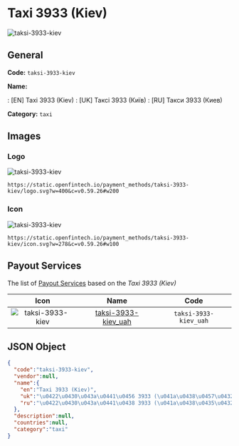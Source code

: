 
# Taxi 3933 (Kiev) 
![taksi-3933-kiev](https://static.openfintech.io/payment_methods/taksi-3933-kiev/logo.svg?w=400&c=v0.59.26#w200)  

## General 
**Code:** `taksi-3933-kiev` 
 
**Name:** 
 
:	[EN] Taxi 3933 (Kiev) 
:	[UK] Таксі 3933 (Київ) 
:	[RU] Такси 3933 (Киев) 
 
**Category:** `taxi` 
 

## Images 

### Logo 
![taksi-3933-kiev](https://static.openfintech.io/payment_methods/taksi-3933-kiev/logo.svg?w=400&c=v0.59.26#w200)  

```
https://static.openfintech.io/payment_methods/taksi-3933-kiev/logo.svg?w=400&c=v0.59.26#w200
```  

### Icon 
![taksi-3933-kiev](https://static.openfintech.io/payment_methods/taksi-3933-kiev/icon.svg?w=278&c=v0.59.26#w100)  

```
https://static.openfintech.io/payment_methods/taksi-3933-kiev/icon.svg?w=278&c=v0.59.26#w100
```  

## Payout Services 
 
The list of [Payout Services](/payout-services/) based on the _Taxi 3933 (Kiev)_ 

|Icon|Name|Code| 
|:---:|:---:|:---:| 
|![taksi-3933-kiev](https://static.openfintech.io/payout_methods/taksi-3933-kiev/icon.png?w=278&c=v0.59.26#w40) |[taksi-3933-kiev_uah](/payout-services/taksi-3933-kiev_uah/)|`taksi-3933-kiev_uah`| 
 

## JSON Object 

```json
{
  "code":"taksi-3933-kiev",
  "vendor":null,
  "name":{
    "en":"Taxi 3933 (Kiev)",
    "uk":"\u0422\u0430\u043a\u0441\u0456 3933 (\u041a\u0438\u0457\u0432)",
    "ru":"\u0422\u0430\u043a\u0441\u0438 3933 (\u041a\u0438\u0435\u0432)"
  },
  "description":null,
  "countries":null,
  "category":"taxi"
}
```  
